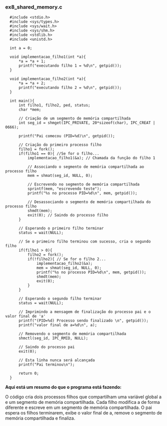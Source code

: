 ### ex8_shared_memory.c

      #include <stdio.h>
      #include <sys/types.h>
      #include <sys/wait.h>
      #include <sys/shm.h>
      #include <stdlib.h>
      #include <unistd.h>
      
      int a = 0;
      
      void implementacao_filho1(int *a){
          *a = *a + 1;
          printf("executando filho 1 = %d\n", getpid());
      }
      
      void implementacao_filho2(int *a){
          *a = *a + 2;
          printf("executando filho 2 = %d\n", getpid());
      }
      
      int main(){
          int filho1, filho2, ped, status;
          char *mem;
      
          // Criação de um segmento de memória compartilhada
          int seg_id = shmget(IPC_PRIVATE, 20*sizeof(char), IPC_CREAT | 0666);
      
          printf("Pai comecou (PID=%d)\n", getpid());
      
          // Criação do primeiro processo filho
          filho1 = fork();
          if(filho1 == 0){ //Se for o filho...
              implementacao_filho1(&a); // Chamada da função do filho 1
      
              // Associando o segmento de memória compartilhada ao processo filho
              mem = shmat(seg_id, NULL, 0);
      
              // Escrevendo no segmento de memória compartilhada
              sprintf(mem, "escrevendo teste");
              printf("%s no processo PID=%d\n", mem, getpid());
      
              // Desassociando o segmento de memória compartilhada do processo filho
              shmdt(mem);
              exit(0); // Saindo do processo filho
          }
      
          // Esperando o primeiro filho terminar
          status = wait(NULL);
      
          // Se o primeiro filho terminou com sucesso, cria o segundo filho
          if(filho1 > 0){
              filho2 = fork();
              if(!filho2){ // Se for o filho 2...
                  implementacao_filho2(&a);
                  mem = shmat(seg_id, NULL, 0);
                  printf("%s no processo PID=%d\n", mem, getpid());
                  shmdt(mem);
                  exit(0);
              }
          }
      
          // Esperando o segundo filho terminar
          status = wait(NULL);
      
          // Imprimindo a mensagem de finalização do processo pai e o valor final de 'a'
          printf("(PID=%d) Processo sendo finalizado \n", getpid());
          printf("valor final de a=%d\n", a);
      
          // Removendo o segmento de memória compartilhada
          shmctl(seg_id, IPC_RMID, NULL);
          
          // Saindo do processo pai
          exit(0); 

          // Esta linha nunca será alcançada
          printf("Pai terminou\n");
      
          return 0;
      }


**Aqui está um resumo do que o programa está fazendo:**

O código cria dois processos filhos que compartilham uma variável global a e um segmento de memória compartilhada. Cada filho modifica a de forma diferente e escreve em um segmento de memória compartilhada. O pai espera os filhos terminarem, exibe o valor final de a, remove o segmento de memória compartilhada e finaliza.



